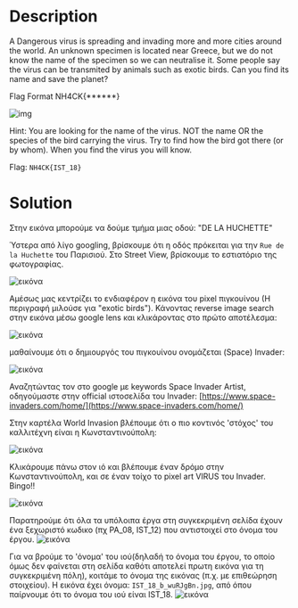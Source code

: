 # Description

A Dangerous virus is spreading and invading more and more cities around the world. An unknown specimen is located near Greece, but we do not know the name of the specimen so we can neutralise it. Some people say the virus can be transmited by animals such as exotic birds. Can you find its name and save the planet?

Flag Format NH4CK{******}

![img](https://github.com/Babafaba/NTUA_H4CK_crypto_challs/assets/94315580/bd7362ba-8679-41ee-bcc2-0dc7a809d769)

Hint: You are looking for the name of the virus. NOT the name OR the species of the bird carrying the virus. Try to find how the bird got there (or by whom). When you find the virus you will know.

Flag: `NH4CK{IST_18}`

# Solution

Στην εικόνα μπορούμε να δούμε τμήμα μιας οδού: "DE LA HUCHETTE"

Ύστερα από λίγο googling, βρίσκουμε ότι η οδός πρόκειται για την `Rue de la Huchette` του Παρισιού.
Στο Street View, βρίσκουμε το εστιατόριο της φωτογραφίας.

![εικόνα](https://github.com/Babafaba/NTUA_H4CK_crypto_challs/assets/94315580/88944e5c-a639-4907-8bfb-48b527fa8cf5)

Αμέσως μας κεντρίζει το ενδιαφέρον η εικόνα του pixel πιγκουίνου (Η περιγραφή μιλούσε για "exotic birds"). Κάνοντας reverse image search στην εικόνα μέσω google lens και κλικάροντας στο πρώτο αποτέλεσμα:

![εικόνα](https://github.com/Babafaba/NTUA_H4CK_crypto_challs/assets/94315580/bdcb4348-681a-4662-8dde-d35896b29677)

μαθαίνουμε ότι ο δημιουργός του πιγκουίνου ονομάζεται (Space) Invader:

![εικόνα](https://github.com/Babafaba/NTUA_H4CK_crypto_challs/assets/94315580/74bfc91b-6acc-4744-b265-5951e51aa277)

Αναζητώντας τον στο google με keywords Space Invader Artist, οδηγούμαστε στην official ιστοσελίδα του Invader: [https://www.space-invaders.com/home/](https://www.space-invaders.com/home/)

Στην καρτέλα World Invasion βλέπουμε ότι ο πιο κοντινός 'στόχος' του καλλιτέχνη είναι η Κωνσταντινούπολη:

![εικόνα](https://github.com/Babafaba/NTUA_H4CK_crypto_challs/assets/94315580/a500db26-e4ef-43d1-ab30-3889724219ea)

Κλικάρουμε πάνω στον ιό και βλέπουμε έναν δρόμο στην Κωνσταντινούπολη, και σε έναν τοίχο το pixel art VIRUS του Invader. Bingo!!

![εικόνα](https://github.com/Babafaba/NTUA_H4CK_crypto_challs/assets/94315580/2c57bf1e-996e-4e91-bcf1-3a14c206b159)

Παρατηρούμε ότι όλα τα υπόλοιπα έργα στη συγκεκριμένη σελίδα έχουν ένα ξεχωριστό κωδικο (πχ PA_08, IST_12) που αντιστοιχεί στο όνομα του έργου. 
![εικόνα](https://github.com/Babafaba/NTUA_H4CK_crypto_challs/assets/68130661/4014e718-ea61-4782-93db-d4985403cfba)


Για να βρούμε το 'όνομα' του ιού(δηλαδή το όνομα του έργου, το οποίο όμως δεν φαίνεται στη σελίδα καθότι αποτελεί πρωτη εικόνα για τη συγκεκριμένη πόλη), κοιτάμε το όνομα της εικόνας (π.χ. με επιθεώρηση στοιχείου). Η εικόνα έχει όνομα:
`IST_18_b_wuRJgBn.jpg`, από όπου παίρνουμε ότι το όνομα του ιού είναι IST_18.
![εικόνα](https://github.com/Babafaba/NTUA_H4CK_crypto_challs/assets/68130661/82570ad5-924f-4bbf-919d-3da4e578239d)




